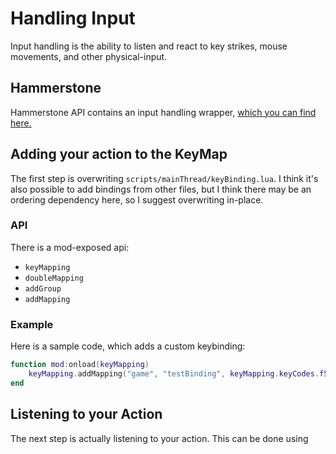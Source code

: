 # Handling Input

Input handling is the ability to listen and react to key strikes, mouse movements, and other physical-input.

## Hammerstone

Hammerstone API contains an input handling wrapper, [which you can find here.](https://github.com/SirLich/hammerstone-framework/blob/master/hammerstone/scripts/hammerstone/input/inputManager.lua)

## Adding your action to the KeyMap

The first step is overwriting `scripts/mainThread/keyBinding.lua`. I think it's also possible to add bindings from other files, but I think there may be an ordering dependency here, so I suggest overwriting in-place.

### API
There is a mod-exposed api:
 - `keyMapping`
 - `doubleMapping`
 - `addGroup`
 - `addMapping`

### Example

Here is a sample code, which adds a custom keybinding:

```lua
function mod:onload(keyMapping)
	keyMapping.addMapping("game", "testBinding", keyMapping.keyCodes.f5, nil)
end
```

## Listening to your Action

The next step is actually listening to your action. This can be done using 